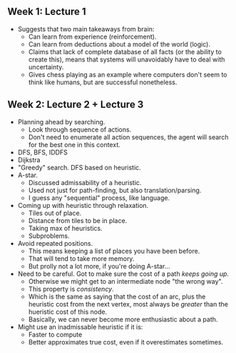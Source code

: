 ## Week 1: Lecture 1

* Suggests that two main takeaways from brain:
    * Can learn from experience (reinforcement).
    * Can learn from deductions about a model of the world (logic).
    * Claims that lack of complete database of all facts (or the
      ability to create this), means that systems will unavoidably
      have to deal with uncertainty.
    * Gives chess playing as an example where computers don't seem to
      think like humans, but are successful nonetheless.

## Week 2: Lecture 2 + Lecture 3

* Planning ahead by searching.
    * Look through sequence of actions.
    * Don't need to enumerate all action sequences, the agent will
      search for the best one in this context.
* DFS, BFS, IDDFS
* Dijkstra
* "Greedy" search. DFS based on heuristic.
* A-star.
    * Discussed admissability of a heuristic.
    * Used not just for path-finding, but also translation/parsing.
    * I guess any "sequential" process, like language.
* Coming up with heuristic through relaxation.
    * Tiles out of place.
    * Distance from tiles to be in place.
    * Taking max of heuristics.
    * Subproblems.
* Avoid repeated positions.
    * This means keeping a list of places you have been before.
    * That will tend to take more memory.
    * But prolly not a lot more, if you're doing A-star...
* Need to be careful. Got to make sure the cost of a path *keeps going
  up*.
    * Otherwise we might get to an intermediate node "the wrong way".
    * This property is *consistency*.
    * Which is the same as saying that the cost of an arc, plus the
      heuristic cost from the next vertex, most always be *greater*
      than the hueristic cost of this node.
    * Basically, we can never become more enthusiastic about a path.
* Might use an inadmissable heuristic if it is:
    * Faster to compute
    * Better approximates true cost, even if it overestimates
      sometimes.
